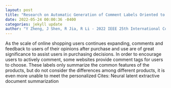 ```yaml
--- 
layout: post 
title: "Research on Automatic Generation of Comment Labels Oriented to Users Individualized Needs" 
date: 2022-05-24 00:00:36 -0400 
categories: jekyll update 
author: "Y Zheng, J Shen, R Jia, R Li - 2022 IEEE 25th International Conference on Computer , 2022" 
--- 
```

As the scale of online shopping users continues expanding, comments and feedback to users of their opinions after purchase and use are of great significance to assist users in purchasing decisions. In order to encourage users to actively comment, some websites provide comment tags for users to choose. These labels only summarize the common features of the products, but do not consider the differences among different products, it is even more unable to meet the personalized Cites: Neural latent extractive document summarization